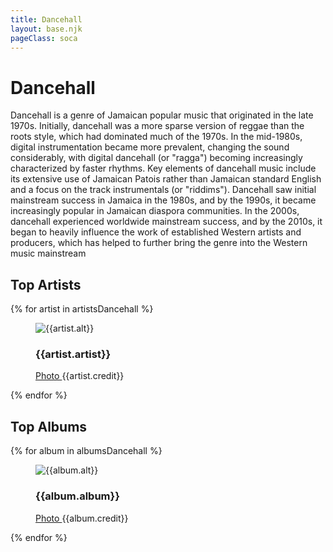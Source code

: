 ```yaml
---
title: Dancehall
layout: base.njk
pageClass: soca
---
```

<h1 class="subgenre-title">Dancehall <!-- sub genre name--></h1>

<p class="summary">Dancehall is a genre of Jamaican popular music that originated in the late 1970s. Initially, dancehall was a more sparse version of reggae than the roots style, which had dominated much of the 1970s. In the mid-1980s, digital instrumentation became more prevalent, changing the sound considerably, with digital dancehall (or "ragga") becoming increasingly characterized by faster rhythms. Key elements of dancehall music include its extensive use of Jamaican Patois rather than Jamaican standard English and a focus on the track instrumentals (or "riddims"). 
    Dancehall saw initial mainstream success in Jamaica in the 1980s, and by the 1990s, it became increasingly popular in Jamaican diaspora communities. In the 2000s, dancehall experienced worldwide mainstream success, and by the 2010s, it began to heavily influence the work of established Western artists and producers, which has helped to further bring the genre into the Western music mainstream
     <!-- subgenre summary--></p>

<!-- top album and artist section-->

<section class="top">
    <h2>Top Artists</h2>
    <div class="artist">
        {% for artist in artistsDancehall %}
        <figure>
            <img src="{{artist.src}}" alt="{{artist.alt}}">
            <figcaption>
                <h3>{{artist.artist}}</h3>
                <p><a href="{{artist.creditLink}}">Photo </a>{{artist.credit}}</p>
            </figcaption>
            </figure>
        {% endfor %}
    </div>
    </section>

<section class="top">
<h2>Top Albums</h2>
<div class="albums">
    {% for album in albumsDancehall %}
    <figure>
        <img src="{{album.src}}" alt="{{album.alt}}">
        <figcaption>
            <h3>{{album.album}}</h3>
            <p><a href="{{album.creditLink}}">Photo </a>{{album.credit}}</p>
        </figcaption>
        </figure>
    {% endfor %}
</div>
</section>

<!-- suggestion section, still figuring out how to format this using the bubble diagram from the wireframe-->